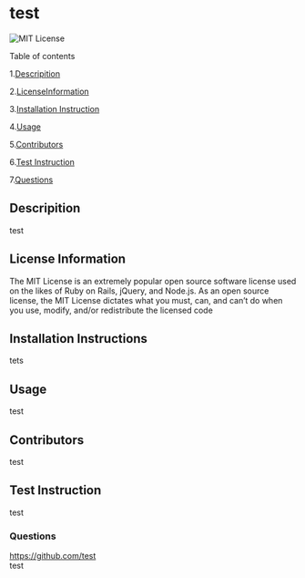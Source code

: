 # test  
  ![MIT License](https://img.shields.io/badge/License-MIT-yellow.svg)

  Table of contents

  1.[Descripition](#Descripition)

  2.[LicenseInformation](#LicensceInformation)

  3.[Installation Instruction](#Installation-Instructions)

  4.[Usage](#Usage)

  5.[Contributors](#Contributors)

  6.[Test Instruction](#Test-Instruction)

  7.[Questions](#Questions)


  ## Descripition 
  test

  ## License Information 
  The MIT License is an extremely popular open source software license used on the likes of Ruby on Rails, jQuery, and Node.js. As an open source license, the MIT License dictates what you must, can, and can’t do when you use, modify, and/or redistribute the licensed code

  
  ## Installation Instructions 
  tets


  ## Usage 
  test

  ## Contributors
  test

  ## Test Instruction 
  test

  
  ### Questions 
  https://github.com/test  
  test

  